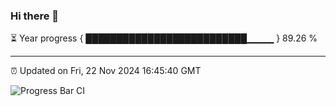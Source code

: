 ### Hi there 👋

⏳ Year progress { ██████████████████████████▁▁▁▁ } 89.26 %

---

⏰ Updated on Fri, 22 Nov 2024 16:45:40 GMT

![Progress Bar CI](https://github.com/IshwaranRudhara/GIT-ACTION/workflows/Progress%20Bar%20CI/badge.svg)
